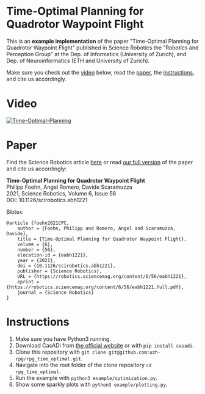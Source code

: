 # Time-Optimal Planning for Quadrotor Waypoint Flight
This is an **example implementation** of the paper "Time-Optimal Planning for Quadrotor Waypoint Flight" published in Science Robotics the "Robotics and Perception Group" at the Dep. of Informatics (University of Zurich), and Dep. of Neuroinformatics (ETH and University of Zurich).

Make sure you check out the [video](https://www.youtube.com/watch?v=ZPI8U1uSJUs) below, read the [paper](http://rpg.ifi.uzh.ch/docs/ScienceRobotics21_Foehn.pdf), the [instructions](#instructions), and cite us accordingly.


# Video
[![Time-Optimal-Planning](https://img.youtube.com/vi/ZPI8U1uSJUs/0.jpg)](https://www.youtube.com/watch?v=ZPI8U1uSJUs)

# Paper
Find the Science Robotics article [here](https://robotics.sciencemag.org/content/6/56/eabh1221) or read [our full version](http://rpg.ifi.uzh.ch/docs/ScienceRobotics21_Foehn.pdf) of the paper and cite us accordingly:

**Time-Optimal Planning for Quadrotor Waypoint Flight**  
Philipp Foehn, Angel Romero, Davide Scaramuzza  
2021, Science Robotics, Volume 6, Issue 56  
DOI: 10.1126/scirobotics.abh1221  
  
  
  
Bibtex:
```
@article {foehn2021CPC,
	author = {Foehn, Philipp and Romero, Angel and Scaramuzza, Davide},
	title = {Time-Optimal Planning for Quadrotor Waypoint Flight},
	volume = {6},
	number = {56},
	elocation-id = {eabh1221},
	year = {2021},
	doi = {10.1126/scirobotics.abh1221},
	publisher = {Science Robotics},
	URL = {https://robotics.sciencemag.org/content/6/56/eabh1221},
	eprint = {https://robotics.sciencemag.org/content/6/56/eabh1221.full.pdf},
	journal = {Science Robotics}
}
```

# Instructions
1. Make sure you have Python3 running.
2. Download CasADi from [the official website](https://web.casadi.org) or with `pip install casadi`.
3. Clone this repository with `git clone git@github.com:uzh-rpg/rpg_time_optimal.git`.
4. Navigate into the root folder of the clone repository `cd rpg_time_optimal`.
5. Run the example with `python3 example/optimization.py`.
6. Show some sparkly plots with `python3 example/plotting.py`.
